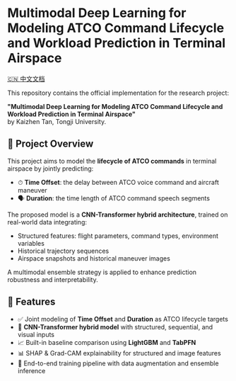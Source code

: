 # Multimodal Deep Learning for Modeling ATCO Command Lifecycle and Workload Prediction in Terminal Airspace

[🇨🇳 中文文档](./README_zh.md)

This repository contains the official implementation for the research project:

**"Multimodal Deep Learning for Modeling ATCO Command Lifecycle and Workload Prediction in Terminal Airspace"**  
by Kaizhen Tan, Tongji University.

## 🧠 Project Overview

This project aims to model the **lifecycle of ATCO commands** in terminal airspace by jointly predicting:

- ⏱ **Time Offset**: the delay between ATCO voice command and aircraft maneuver
- 🗣 **Duration**: the time length of ATCO command speech segments

The proposed model is a **CNN-Transformer hybrid architecture**, trained on real-world data integrating:

- Structured features: flight parameters, command types, environment variables
- Historical trajectory sequences
- Airspace snapshots and historical maneuver images

A multimodal ensemble strategy is applied to enhance prediction robustness and interpretability.

## 🧩 Features

- ✅ Joint modeling of **Time Offset** and **Duration** as ATCO lifecycle targets  
- 🧠 **CNN-Transformer hybrid model** with structured, sequential, and visual inputs  
- 📈 Built-in baseline comparison using **LightGBM** and **TabPFN**  
- 📊 SHAP & Grad-CAM explainability for structured and image features  
- 🧪 End-to-end training pipeline with data augmentation and ensemble inference
